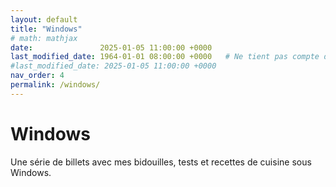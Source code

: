 ```yaml
---
layout: default
title: "Windows"
# math: mathjax
date:               2025-01-05 11:00:00 +0000
last_modified_date: 1964-01-01 08:00:00 +0000   # Ne tient pas compte de cette page dans les pages récemment mises à jour
#last_modified_date: 2025-01-05 11:00:00 +0000
nav_order: 4
permalink: /windows/
---
```


# Windows
Une série de billets avec mes bidouilles, tests et recettes de cuisine sous Windows. 